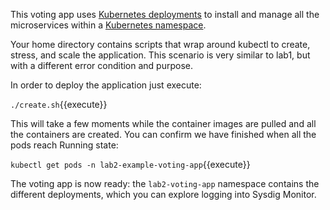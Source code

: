 This voting app uses [Kubernetes deployments](https://kubernetes.io/docs/concepts/workloads/controllers/deployment/#scaling-a-deployment) to install and manage all the microservices within a [Kubernetes namespace](https://kubernetes.io/docs/concepts/overview/working-with-objects/namespaces/).

Your home directory contains scripts that wrap around kubectl to create, stress, and scale the application.  This scenario is very similar to lab1, but with a different error condition and purpose.

In order to deploy the application just execute:

`./create.sh`{{execute}}

This will take a few moments while the container images are pulled and all the containers are created. You can confirm we have finished when all the pods reach Running state:

`kubectl get pods -n lab2-example-voting-app`{{execute}}

The voting app is now ready: the `lab2-voting-app` namespace contains the different deployments, which you can explore logging into Sysdig Monitor.
